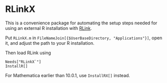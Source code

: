 RLinkX
======

This is a convenience package for automating the setup steps needed for using an external R installation with [RLink][1].

Put `RLinkX.m` in `FileNameJoin[{$UserBaseDirectory, "Applications"}]`, open it, and adjust the path to your R installation.

Then load RLink using

```
Needs["RLinkX`"]
InstallR[]
```

For Mathematica earlier than 10.0.1, use `InstallRX[]` instead.

 [1]: http://reference.wolfram.com/language/RLink/guide/RLink.html
